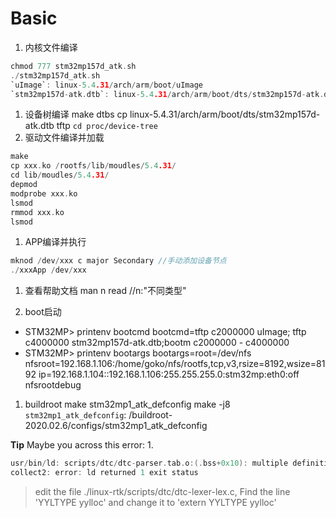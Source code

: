 <!--
 * @Date: 2024-11-10
 * @LastEditors: GoKo-Son626
 * @LastEditTime: 2024-12-02
 * @FilePath: /1-STM32MP157/0.Basic.md
 * @Description: 
-->
# Basic
1. 内核文件编译
```c
chmod 777 stm32mp157d_atk.sh
./stm32mp157d_atk.sh
`uImage`: linux-5.4.31/arch/arm/boot/uImage
`stm32mp157d-atk.dtb`: linux-5.4.31/arch/arm/boot/dts/stm32mp157d-atk.dtb       
```
1. 设备树编译
make dtbs
cp linux-5.4.31/arch/arm/boot/dts/stm32mp157d-atk.dtb tftp
`cd proc/device-tree`
3. 驱动文件编译并加载
```c
make
cp xxx.ko /rootfs/lib/moudles/5.4.31/
cd lib/moudles/5.4.31/
depmod
modprobe xxx.ko
lsmod
rmmod xxx.ko
lsmod
```
1. APP编译并执行
```c
mknod /dev/xxx c major Secondary //手动添加设备节点
./xxxApp /dev/xxx
```
1. 查看帮助文档
man n read      //n:"不同类型"

1. boot启动
- STM32MP> printenv bootcmd
bootcmd=tftp c2000000 uImage; tftp c4000000 stm32mp157d-atk.dtb;bootm c2000000 - c4000000
- STM32MP> printenv bootargs
bootargs=root=/dev/nfs nfsroot=192.168.1.106:/home/goko/nfs/rootfs,tcp,v3,rsize=8192,wsize=8192 ip=192.168.1.104::192.168.1.106:255.255.255.0:stm32mp:eth0:off nfsrootdebug

1. buildroot
make stm32mp1_atk_defconfig
make -j8
`stm32mp1_atk_defconfig`: /buildroot-2020.02.6/configs/stm32mp1_atk_defconfig





**Tip**
Maybe you across this error:
1. 
```c
usr/bin/ld: scripts/dtc/dtc-parser.tab.o:(.bss+0x10): multiple definition of 'yylloc'; scripts/dtc/dtc-lexer.lex.o:(.bss+0x0): first defined here
collect2: error: ld returned 1 exit status
```
> edit the file ./linux-rtk/scripts/dtc/dtc-lexer-lex.c, Find the line 'YYLTYPE yylloc' and change it to 'extern YYLTYPE yylloc'

















